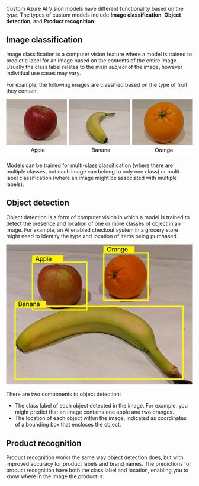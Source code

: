 Custom Azure AI Vision models have different functionality based on the *type*. The types of custom models include **Image classification**, **Object detection**, and **Product recognition**.

## Image classification

Image classification is a computer vision feature where a model is trained to predict a label for an image based on the contents of the entire image. Usually the class label relates to the main *subject* of the image, however individual use cases may vary.

For example, the following images are classified based on the type of fruit they contain.

![Diagram with three labeled photographs of fruit, classified as Apple, Banana, and Orange.](../media/classified-fruit.png)

Models can be trained for multi-class classification (where there are multiple classes, but each image can belong to only one class) or multi-label classification (where an image might be associated with multiple labels).

## Object detection

Object detection is a form of computer vision in which a model is trained to detect the presence and location of one or more classes of object in an image. For example, an AI enabled checkout system in a grocery store might need to identify the type and location of items being purchased.

![A photograph of fruit with the location and type of fruits detected.](../media/object-detection.png)

There are two components to object detection:

- The class label of each object detected in the image. For example, you might predict that an image contains one apple and two oranges.
- The location of each object within the image, indicated as coordinates of a bounding box that encloses the object.

## Product recognition

Product recognition works the same way object detection does, but with improved accuracy for product labels and brand names. The predictions for product recognition have both the class label and location, enabling you to know where in the image the product is.

